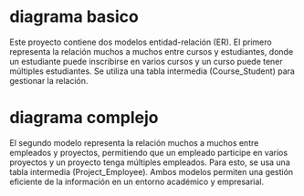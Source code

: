 # diagrama basico

Este proyecto contiene dos modelos entidad-relación (ER). El primero representa la relación muchos a muchos entre cursos y estudiantes, donde un estudiante puede inscribirse en varios cursos y un curso puede tener múltiples estudiantes. Se utiliza una tabla intermedia (Course_Student) para gestionar la relación.

# diagrama complejo

El segundo modelo representa la relación muchos a muchos entre empleados y proyectos, permitiendo que un empleado participe en varios proyectos y un proyecto tenga múltiples empleados. Para esto, se usa una tabla intermedia (Project_Employee). Ambos modelos permiten una gestión eficiente de la información en un entorno académico y empresarial.
